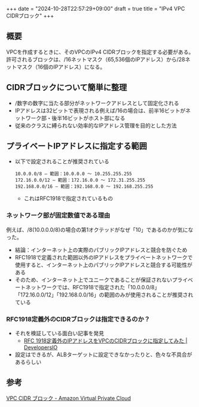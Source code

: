 +++
date = "2024-10-28T22:57:29+09:00"
draft = true
title = "IPv4 VPC CIDRブロック"
+++


## 概要

VPCを作成するときに、そのVPCのIPv4 CIDRブロックを指定する必要がある。  
許可されるブロックは、/16ネットマスク（65,536個のIPアドレス）から/28ネットマスク（16個のIPアドレス）になる。 

## CIDRブロックについて簡単に整理

- /数字の数字に当たる部分がネットワークアドレスとして固定化される
- IPアドレスは32ビットで表現される例えば/16の場合は、前半16ビットがネットワーク部・後半16ビットがホスト部になる
- 従来のクラスに縛られない効率的なIPアドレス管理を目的とした方法

## プライベートIPアドレスに指定する範囲

- 以下で設定されることが推奨されている
  ```
  10.0.0.0/8 – 範囲：10.0.0.0 ～ 10.255.255.255
  172.16.0.0/12 – 範囲：172.16.0.0 ～ 172.31.255.255
  192.168.0.0/16 – 範囲：192.168.0.0 ～ 192.168.255.255
  ```
  - これはRFC1918で指定されているもの

### ネットワーク部が固定数値である理由

例えば、/8(10.0.0.0/8)の場合の第1オクテッドがなぜ「10」であるのかが気になった。

- 結論：インターネット上の実際のパブリックIPアドレスと競合を防ぐため
- RFC1918で定義された範囲以外のIPアドレスをプライベートネットワークで使用すると、インターネット上のパブリックIPアドレスと競合する可能性がある
- そのため、インターネット上でユニークであることが保証されないプライベートネットワークでは、RFC1918で指定された「10.0.0.0/8」「172.16.0.0/12」「192.168.0.0/16」の範囲のみが使用されることが推奨されている

### RFC1918定義外のCIDRブロックは指定できるのか？

- それを検証している面白い記事を発見
  - [RFC 1918定義外のIPアドレスをVPCのCIDRブロックに指定してみた | DevelopersIO](https://dev.classmethod.jp/articles/assign-ip-addresses-outside-the-rfc-1918-definition-to-the-cidr-block-of-the-vpc/#toc-2)
- 設定はできるが、ALBターゲットに設定できなかったりと、色々な不具合があるらしい

## 参考

[VPC CIDR ブロック - Amazon Virtual Private Cloud](https://docs.aws.amazon.com/ja_jp/vpc/latest/userguide/vpc-cidr-blocks.html)